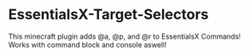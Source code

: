 # EssentialsX-Target-Selectors
This minecraft plugin adds @a, @p, and @r to EssentialsX Commands! Works with command block and console aswell!
